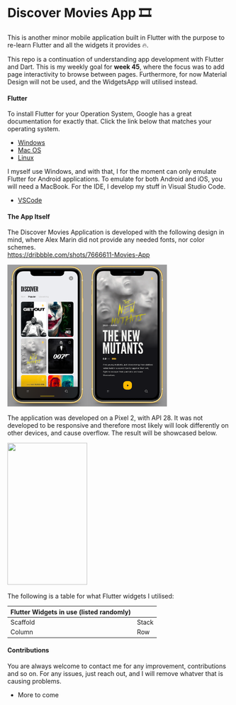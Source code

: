 # Discover Movies App 🎞️

This is another minor mobile application built in Flutter with the purpose to re-learn Flutter and all the widgets it provides 🔥.

This repo is a continuation of understanding app development with Flutter and Dart. This is my weekly goal for **week 45**, where the focus was to add page interactivity to browse between pages. Furthermore, for now Material Design will not be used, and the WidgetsApp will utilised instead.

#### Flutter

To install Flutter for your Operation System, Google has a great documentation for exactly that. Click the link below that matches your operating system.

- [Windows](https://flutter.io/setup-windows/)
- [Mac OS](https://flutter.io/setup-macos/)
- [Linux](https://flutter.io/setup-linux/)

I myself use Windows, and with that, I for the moment can only emulate Flutter for Android applications. To emulate for both Android and iOS, you will need a MacBook. For the IDE, I develop my stuff in Visual Studio Code.
- [VSCode](https://flutter.io/get-started/editor/#vscode)

#### The App Itself
The Discover Movies Application is developed with the following design in mind, where Alex Marin did not provide any needed fonts, nor color schemes.  
https://dribbble.com/shots/7666611-Movies-App

<img src="./img/Discover_Page.png" height="320" width="180"><img src="./img/Movie_Page.png" height="320" width="180">

The application was developed on a Pixel 2, with API 28. It was not developed to be responsive and therefore most likely will look differently on other devices, and cause overflow. The result will be showcased below.

<img src="./img/" height="320" width="180">

The following is a table for what Flutter widgets I utilised:

| Flutter Widgets in use (listed randomly)  | |
| - | - |
| Scaffold | Stack |
| Column | Row |

#### Contributions

You are always welcome to contact me for any improvement, contributions and so on. For any issues, just reach out, and I will remove whatver that is causing problems.

- More to come